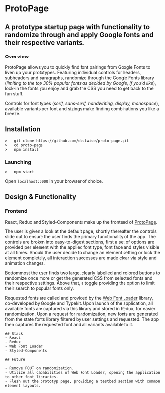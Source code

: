 # ProtoPage
## A prototype startup page with functionality to randomize through and apply Google fonts and their respective variants.

### Overview
ProtoPage allows you to quickly find font pairings from Google Fonts to liven up your prototypes. Featuring individual controls for headers, subheaders and paragraphs, randomize through the Google Fonts library (*limiting to the top 30% popular fonts as decided by Google, if you'd like*), lock-in the fonts you enjoy and grab the CSS you need to get back to the fun stuff.

Controls for font types (*serif, sans-serif, handwriting, display, monospace*), available variants per font and sizings make finding combinations you like a breeze.

## Installation

```
>   git clone https://github.com/dustwise/proto-page.git
>   cd proto-page
>   npm install
```

### Launching

```
>   npm start
```

Open `localhost:3000` in your browser of choice.

## Design & Functionality

### Frontend

React, Redux and Styled-Components make up the frontend of [ProtoPage](http://protopage.dustwise.com). 

The user is given a look at the default page, shortly thereafter the controls slide out to ensure the user finds the primary functionality of the app. The controls are broken into easy-to-digest sections, first a set of options are provided per element with the applied font type, font face and styles visible at all times. Should the user decide to change an element setting or lock the element completely, all interaction successes are made clear via style and animation changes.

Bottommost the user finds two large, clearly labelled and colored buttons to randomize once more or get the generated CSS from selected fonts and their respective settings. Above that, a toggle providing the option to limit their search to popular fonts only.

Requested fonts are called and provided by the [Web Font Loader](https://github.com/typekit/webfontloader) library, co-developed by Google and Typekit. Upon launch of the application, all available fonts are captured via this library and stored in Redux, for easier randomization. Upon a request for randomization, new fonts are generated from the state fonts library filtered by user settings and requested. The app then captures the requested font and all variants available to it. 

```
## Stack
- React
- Redux
- Web Font Loader
- Styled-Components

## Future

- Remove FOUT on randomization.
- Utilize all capabilities of Web Font Loader, opening the application to other font libraries.
- Flesh out the prototyp page, providing a testbed section with common element layouts.
